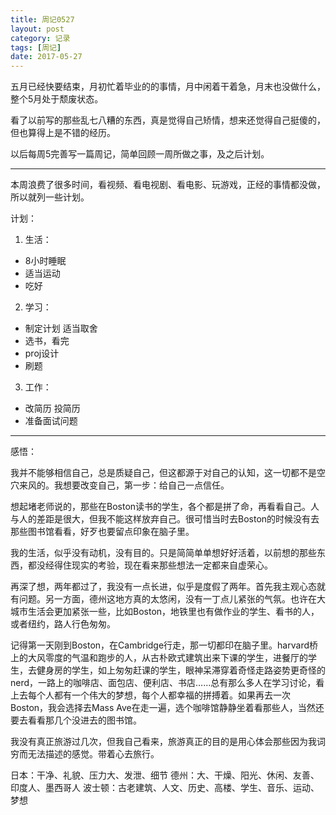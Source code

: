 ```yaml
---
title: 周记0527
layout: post
category: 记录
tags: [周记]
date: 2017-05-27
---
```


五月已经快要结束，月初忙着毕业的的事情，月中闲着干着急，月末也没做什么，整个5月处于颓废状态。

看了以前写的那些乱七八糟的东西，真是觉得自己矫情，想来还觉得自己挺傻的，但也算得上是不错的经历。

以后每周5完善写一篇周记，简单回顾一周所做之事，及之后计划。

---

本周浪费了很多时间，看视频、看电视剧、看电影、玩游戏，正经的事情都没做，所以就列一些计划。

计划：
1. 生活：
  * 8小时睡眠
  * 适当运动
  * 吃好
2. 学习：
  * 制定计划 适当取舍
  * 选书，看完
  * proj设计
  * 刷题
3. 工作：
  * 改简历 投简历
  * 准备面试问题

---

感悟：

我并不能够相信自己，总是质疑自己，但这都源于对自己的认知，这一切都不是空穴来风的。我想要改变自己，第一步：给自己一点信任。

想起堵老师说的，那些在Boston读书的学生，各个都是拼了命，再看看自己。人与人的差距是很大，但我不能这样放弃自己。很可惜当时去Boston的时候没有去那些图书馆看看，好歹也要留点印象在脑子里。

我的生活，似乎没有动机，没有目的。只是简简单单想好好活着，以前想的那些东西，都没经得住现实的考验，现在看来那些想法一定都来自虚荣心。

再深了想，两年都过了，我没有一点长进，似乎是度假了两年。首先我主观心态就有问题。另一方面，德州这地方真的太悠闲，没有一丁点儿紧张的气氛。也许在大城市生活会更加紧张一些，比如Boston，地铁里也有做作业的学生、看书的人，或者纽约，路人行色匆匆。

记得第一天刚到Boston，在Cambridge行走，那一切都印在脑子里。harvard桥上的大风零度的气温和跑步的人，从古朴欧式建筑出来下课的学生，进餐厅的学生，去健身房的学生，如上匆匆赶课的学生，眼神呆滞穿着奇怪走路姿势更奇怪的nerd，一路上的咖啡店、面包店、便利店、书店……总有那么多人在学习讨论，看上去每个人都有一个伟大的梦想，每个人都幸福的拼搏着。如果再去一次Boston，我会选择去Mass Ave在走一遍，选个咖啡馆静静坐着看那些人，当然还要去看看那几个没进去的图书馆。

我没有真正旅游过几次，但我自己看来，旅游真正的目的是用心体会那些因为我词穷而无法描述的感觉。带着心去旅行。

日本：干净、礼貌、压力大、发泄、细节
德州：大、干燥、阳光、休闲、友善、印度人、墨西哥人
波士顿：古老建筑、人文、历史、高楼、学生、音乐、运动、梦想
